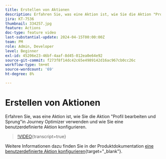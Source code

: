 ```yaml
---
title: Erstellen von Aktionen
description: Erfahren Sie, was eine Aktion ist, wie Sie die Aktion "Profil bearbeiten und Sprung"in Journey Optimizer verwenden und wie Sie eine benutzerdefinierte Aktion konfigurieren.
jira: KT-7536
thumbnail: 334257.jpg
feature: Actions
doc-type: feature video
last-substantial-update: 2024-04-15T00:00:00Z
team: PM
role: Admin, Developer
level: Beginner
exl-id: 45206e23-46bf-4aaf-8d45-012ea0e64e92
source-git-commit: f273f8f14dc42c65e4989142d16ac967cb0cc26c
workflow-type: tm+mt
source-wordcount: '69'
ht-degree: 8%

---
```


# Erstellen von Aktionen

Erfahren Sie, was eine Aktion ist, wie Sie die Aktion &quot;Profil bearbeiten und Sprung&quot;in Journey Optimizer verwenden und wie Sie eine benutzerdefinierte Aktion konfigurieren.

>[!VIDEO](https://video.tv.adobe.com/v/3428396?quality=12&learn=on){transcript=true}

Weitere Informationen dazu finden Sie in der Produktdokumentation [eine benutzerdefinierte Aktion konfigurieren](https://experienceleague.adobe.com/en/docs/journey-optimizer/using/configuration/configure-journeys/action-journeys/about-custom-action-configuration){target="_blank"}.
